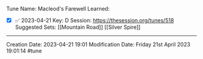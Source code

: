 Tune Name: Macleod's Farewell
Learned: 
- [x]  ✅ 2023-04-21
Key: D
Session: https://thesession.org/tunes/518
Suggested Sets: [[Mountain Road]] [[Silver Spire]]
---
Creation Date: 2023-04-21 19:01
Modification Date: Friday 21st April 2023 19:01:14
#tune
